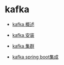# kafka

- [kafka 概述](https://github.com/Xun-Zhou/kafka/tree/master/introduce)

- [kafka 安装](https://github.com/Xun-Zhou/kafka/tree/master/introduce)

- [kafka 集群](https://github.com/Xun-Zhou/kafka/tree/master/introduce)

- [kafka spring boot集成](https://github.com/Xun-Zhou/kafka/tree/master/introduce)